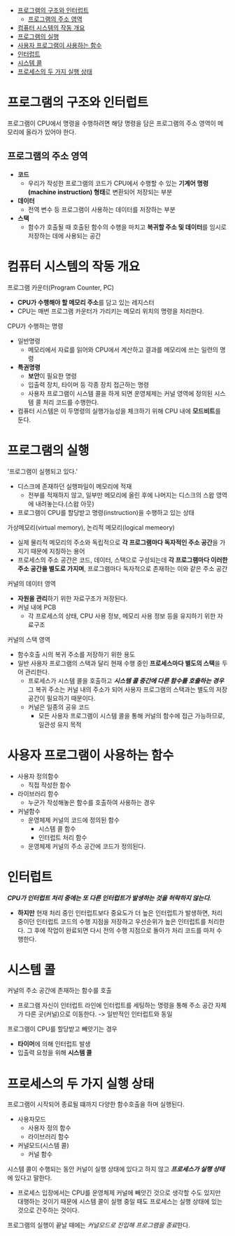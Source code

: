 - [프로그램의 구조와 인터럽트](#프로그램의-구조와-인터럽트)
  - [프로그램의 주소 영역](#프로그램의-주소-영역)
- [컴퓨터 시스템의 작동 개요](#컴퓨터-시스템의-작동-개요)
- [프로그램의 실행](#프로그램의-실행)
- [사용자 프로그램이 사용하는 함수](#사용자-프로그램이-사용하는-함수)
- [인터럽트](#인터럽트)
- [시스템 콜](#시스템-콜)
- [프로세스의 두 가지 실행 상태](#프로세스의-두-가지-실행-상태)


# 프로그램의 구조와 인터럽트

프로그램이 CPU에서 명령을 수행하려면 해당 명령을 담은 프로그램의 주소 영역이 메모리에 올라가 있어야 한다.

## 프로그램의 주소 영역
- **코드**
  - 우리가 작성한 프로그램의 코드가 CPU에서 수행할 수 있는 **기계어 명령(machine instruction) 형태**로 변환되어 저장되는 부분
- **데이터**
  - 전역 변수 등 프로그램이 사용하는 데이터를 저장하는 부분
- **스택**
  - 함수가 호출될 때 호출된 함수의 수행을 마치고 **복귀할 주소 및 데이터**를 임시로 저장하는 데에 사용되는 공간

# 컴퓨터 시스템의 작동 개요
프로그램 카운터(Program Counter, PC)
- **CPU가 수행해야 할 메모리 주소**를 담고 있는 레지스터
- CPU는 매번 프로그램 카운터가 가리키는 메모리 위치의 명령을 처리한다.

CPU가 수행하는 명령
- 일반명령
  - 메모리에서 자료를 읽어와 CPU에서 계산하고 결과를 메모리에 쓰는 일련의 명령
- **특권명령**
  - **보안**이 필요한 명령
  - 입출력 장치, 타이머 등 각종 장치 접근하는 명령
  - 사용자 프로그램이 시스템 콜을 하게 되면 운영체제는 커널 영역에 정의된 시스템 콜 처리 코드를 수행한다.
- 컴퓨터 시스템은 이 두명령의 실행가능성을 체크하기 위해 CPU 내에 **모드비트**를 둔다.

# 프로그램의 실행
'프로그램이 실행되고 있다.'
- 디스크에 존재하던 실행파일이 메모리에 적재
  - 전부를 적재하지 않고, 일부만 메모리에 올린 후에 나머지는 디스크의 스왑 영역에 내려놓는다.(스왑 아웃)
- 프로그램이 CPU를 할당받고 명령(instruction)을 수행하고 있는 상태


가상메모리(virtual memory), 논리적 메모리(logical memeory)
- 실제 물리적 메모리의 주소와 독립적으로 **각 프로그램마다 독자적인 주소 공간**을 가지기 때문에 지칭하는 용어
- 프로세스의 주소 공간은 코드, 데이터, 스택으로 구성되는데 **각 프로그램마다 이러한 주소 공간을 별도로 가지며**, 프로그램마다 독자적으로 존재하는 이와 같은 주소 공간

커널의 데이터 영역
- **자원을 관리**하기 위한 자료구조가 저장된다.
- 커널 내에 PCB
  - 각 프로세스의 상태, CPU 사용 정보, 메모리 사용 정보 등을 유지하기 위한 자료구조

커널의 스택 영역
- 함수호출 시의 복귀 주소를 저장하기 위한 용도
- 일반 사용자 프로그램의 스택과 달리 현재 수행 중인 **프로세스마다 별도의 스택**을 두어 관리한다.
  - 프로세스가 시스템 콜을 호출하고 ***시스템 콜 중간에 다른 함수를 호출하는 경우*** 그 복귀 주소는 커널 내의 주소가 되어 사용자 프로그램의 스택과는 별도의 저장공간이 필요하기 때문이다.
  - 커널은 일종의 공유 코드
    - 모든 사용자 프로그램이 시스템 콜을 통해 커널의 함수에 접근 가능하므로, 일관성 유지 목적

# 사용자 프로그램이 사용하는 함수
- 사용자 정의함수
  - 직접 작성한 함수
- 라이브러리 함수
  - 누군가 작성해놓은 함수를 호출하여 사용하는 경우
- 커널함수
  - 운영체제 커널의 코드에 정의된 함수
    - 시스템 콜 함수
    - 인터럽트 처리 함수
  - 운영체제 커널의 주소 공간에 코드가 정의된다.

# 인터럽트 
***CPU가 인터럽트 처리 중에는 또 다른 인터럽트가 발생하는 것을 허락하지 않는다.***
- **하지만** 현재 처리 중인 인터럽트보다 중요도가 더 높은 인터럽트가 발생하면, 처리 중이던 인터럽트 코드의 수행 지점을 저장하고 우선순위가 높은 인터럽트를 처리한다. 그 후에 작업이 완료되면 다시 전의 수행 지점으로 돌아가 처리 코드를 마저 수행한다.

# 시스템 콜
커널의 주소 공간에 존재하는 함수를 호출
- 프로그램 자신이 인터럽트 라인에 인터럽트를 세팅하는 명령을 통해 주소 공간 자체가 다른 곳(커널)으로 이동한다. -> 일반적인 인터럽트와 동일
  
프로그램이 CPU를 할당받고 빼앗기는 경우
- **타이머**에 의해 인터럽트 발생
- 입출력 요청을 위해 **시스템 콜**

# 프로세스의 두 가지 실행 상태
프로그램이 시작되어 종료될 떄까지 다양한 함수호출을 하며 실행된다.
- 사용자모드
  - 사용자 정의 함수
  - 라이브러리 함수
- 커널모드(시스템 콜)
  - 커널 함수

시스템 콜이 수행되는 동안 커널이 실행 상태에 있다고 하지 않고 ***프로세스가 실행 상태***에 있다고 말한다.
- 프로세스 입장에서는 CPU를 운영체제 커널에 빼앗긴 것으로 생각할 수도 있지만 대행하는 것이기 때문에 시스템 콜이 실행 중일 때도 프로세스는 실행 상태에 있는 것으로 간주하는 것이다.

프로그램의 실행이 끝날 때에는 *커널모드로 진입해 프로그램을 종료*한다.